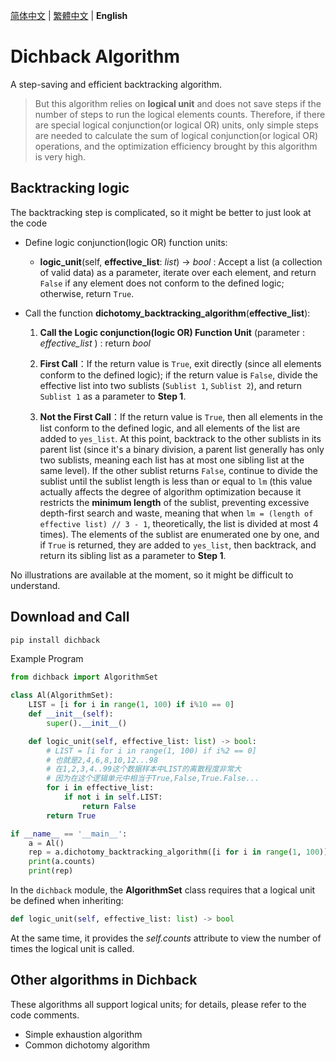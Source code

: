 [简体中文](README.md) | [繁體中文](README_TW.md) | **English**


# Dichback Algorithm
A step-saving and efficient backtracking algorithm.

> But this algorithm relies on **logical unit** and does not save steps if the number of steps to run the logical elements counts. Therefore, if there are special logical conjunction(or logical OR) units, only simple steps are needed to calculate the sum of logical conjunction(or logical OR) operations, and the optimization efficiency brought by this algorithm is very high.

## Backtracking logic

The backtracking step is complicated, so it might be better to just look at the code

- Define logic conjunction(logic OR) function units:

    - **logic_unit**(self, **effective_list**: *list*) -> *bool* : Accept a list (a collection of valid data) as a parameter, iterate over each element, and return `False` if any element does not conform to the defined logic; otherwise, return `True`.

- Call the function **dichotomy_backtracking_algorithm**(**effective_list**):


    1. **Call the Logic conjunction(logic OR) Function Unit** (parameter : *effective_list* ) : return *bool*

    2. **First Call**：If the return value is `True`, exit directly (since all elements conform to the defined logic); if the return value is `False`, divide the effective list into two sublists (`Sublist 1`, `Sublist 2`), and return `Sublist 1` as a parameter to **Step 1**.


    3. **Not the First Call**：If the return value is `True`, then all elements in the list conform to the defined logic, and all elements of the list are added to `yes_list`. At this point, backtrack to the other sublists in its parent list (since it's a binary division, a parent list generally has only two sublists, meaning each list has at most one sibling list at the same level). If the other sublist returns `False`, continue to divide the sublist until the sublist length is less than or equal to `lm` (this value actually affects the degree of algorithm optimization because it restricts the **minimum length** of the sublist, preventing excessive depth-first search and waste, meaning that when `lm = (length of effective list) // 3 - 1`, theoretically, the list is divided at most 4 times). The elements of the sublist are enumerated one by one, and if `True` is returned, they are added to `yes_list`, then backtrack, and return its sibling list as a parameter to **Step 1**.


No illustrations are available at the moment, so it might be difficult to understand.

## Download and Call

```bash
pip install dichback
```

Example Program
```python
from dichback import AlgorithmSet

class Al(AlgorithmSet):
    LIST = [i for i in range(1, 100) if i%10 == 0]
    def __init__(self):
        super().__init__()

    def logic_unit(self, effective_list: list) -> bool:
        # LIST = [i for i in range(1, 100) if i%2 == 0]
        # 也就是2,4,6,8,10,12...98
        # 在1,2,3,4..99这个数据样本中LIST的离散程度非常大
        # 因为在这个逻辑单元中相当于True,False,True.False...
        for i in effective_list:
            if not i in self.LIST:
                return False
        return True

if __name__ == '__main__':
    a = Al()
    rep = a.dichotomy_backtracking_algorithm([i for i in range(1, 100)])
    print(a.counts)
    print(rep)
```


In the `dichback` module, the **AlgorithmSet** class requires that a logical unit be defined when inheriting:
```python
def logic_unit(self, effective_list: list) -> bool
```
At the same time, it provides the *self.counts* attribute to view the number of times the logical unit is called.

## Other algorithms in Dichback

These algorithms all support logical units; for details, please refer to the code comments.

- Simple exhaustion algorithm
- Common dichotomy algorithm